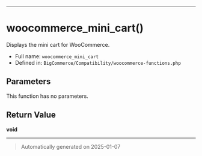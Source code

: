 ***

# woocommerce_mini_cart()

Displays the mini cart for WooCommerce.




* Full name: `woocommerce_mini_cart`
* Defined in: `BigCommerce/Compatibility/woocommerce-functions.php`

## Parameters

This function has no parameters.

## Return Value

**void**



***
> Automatically generated on 2025-01-07

